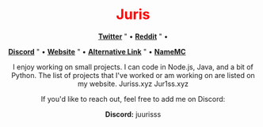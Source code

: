 <p align="center">
  <a href="https://github.com/juurisss">
  </a>
</p>

<h1 align="center" style="color: red;">Juris</h1>

<p align="center">
  <strong><a href="https://twitter.com/juurisss">Twitter</a></strong> "
 •
  <strong><a href="https://www.reddit.com/u/Jur1ss">Reddit</a></strong> "
 •

  <strong><a href="https://discord.com/invite/m3TXhe9xTn">Discord</a></strong> "
 •
  <strong><a href="https://juriss.xyz/">Website</a></strong> "
 •  <strong><a href="https://Jur1ss.xyz/">Alternative Link</a></strong> "
 •
  <strong><a href="https://namemc.com/profile/de22f9a76f71466480e7673a4e4066e0">NameMC</a></strong>
</p>

<p align="center">I enjoy working on small projects. I can code in Node.js, Java, and a bit of Python. The list of projects that I've worked or am working on are listed on my website. Juriss.xyz Jur1ss.xyz</p>

<p align="center">If you'd like to reach out, feel free to add me on Discord:</p>

<p align="center">
  <strong>Discord:</strong> juurisss
</p>
